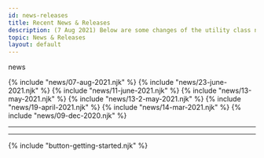 ```yaml
---
id: news-releases
title: Recent News & Releases
description: (7 Aug 2021) Below are some changes of the utility class names and utility modifiers valid only for v2.0.0.
topic: News & Releases
layout: default
---
```


<div class="-margin-t-4 (xs)text-xl-4 (lg)text-xl-6 font-black gap-tight-2">
  news
</div>

{% include "news/07-aug-2021.njk" %}
{% include "news/23-june-2021.njk" %}
{% include "news/11-june-2021.njk" %}
{% include "news/13-may-2021.njk" %}
{% include "news/13-2-may-2021.njk" %}
{% include "news/19-april-2021.njk" %}
{% include "news/14-mar-2021.njk" %}
{% include "news/09-dec-2020.njk" %}

---

<!-- {% include "misc/posts-footer.njk" %} -->

---

{% include "button-getting-started.njk" %}
